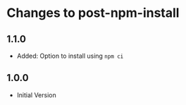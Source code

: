 # Changes to post-npm-install

## 1.1.0

- Added: Option to install using `npm ci`

## 1.0.0

- Initial Version
